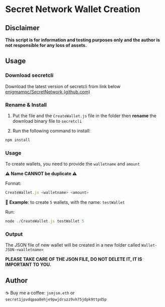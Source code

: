 # Secret Network Wallet Creation

## Disclaimer

**This script is for information and testing purposes only and the author is not responsible for any loss of assets.**

## Usage

### Download secretcli
Download the latest version of secretcli from link below
[enigmampc/SecretNetwork (github.com)](https://github.com/enigmampc/SecretNetwork/releases)

### Rename & Install
1. Put the file and the `CreateWallet.js` file in the folder then **rename** the download binary file to `secretcli`

2. Run the following command to install:
``` js
npm install
```

### Usage
To create wallets, you need to provide the `walletname` and `amount`

**⚠️ Name CANNOT be duplicate ⚠️**

Format:
``` js
CreateWallet.js <walletname> <amount>
```

🌰 **Example**: to create `5` wallets, with the name: `testWallet`

Run:
```js
node ./CreateWallet.js testWallet 5
```

### Output

The JSON file of new wallet will be created in a new folder called `Wallet-JSON-<walletname>`

**PLEASE TAKE CARE OF THE JSON FILE, DO NOT DELETE IT, IT IS IMPORTANT TO YOU.**

## Author
☕ Buy me a coffee: `jsmjsm.eth` or `secret1jpvdqpaa8ehje9pwjdrszz9vh75jdpk9ttpd5p`
